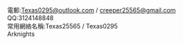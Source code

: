 電郵:Texas0295@outlook.com / creeper25565@gmail.com </br>
QQ:3124148848</br>
常用網絡名稱:Texas25565 / Texas0295</br>
Arknights</br>
